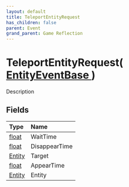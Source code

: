 ```yaml
---
layout: default
title: TeleportEntityRequest
has_children: false
parent: Event
grand_parent: Game Reflection
---
```

# TeleportEntityRequest( [ EntityEventBase ](/riftbreaker-wiki/docs/game-reflection/events/entity_event_base/) )
Description 

## Fields

| Type | Name |
|:----------|:--------------|
| [float](/riftbreaker-wiki/docs/game-reflection/components/float/) | WaitTime |
| [float](/riftbreaker-wiki/docs/game-reflection/components/float/) | DisappearTime |
| [Entity](/riftbreaker-wiki/docs/game-reflection/classes/entity/) | Target |
| [float](/riftbreaker-wiki/docs/game-reflection/components/float/) | AppearTime |
| [Entity](/riftbreaker-wiki/docs/game-reflection/classes/entity/) | Entity |

